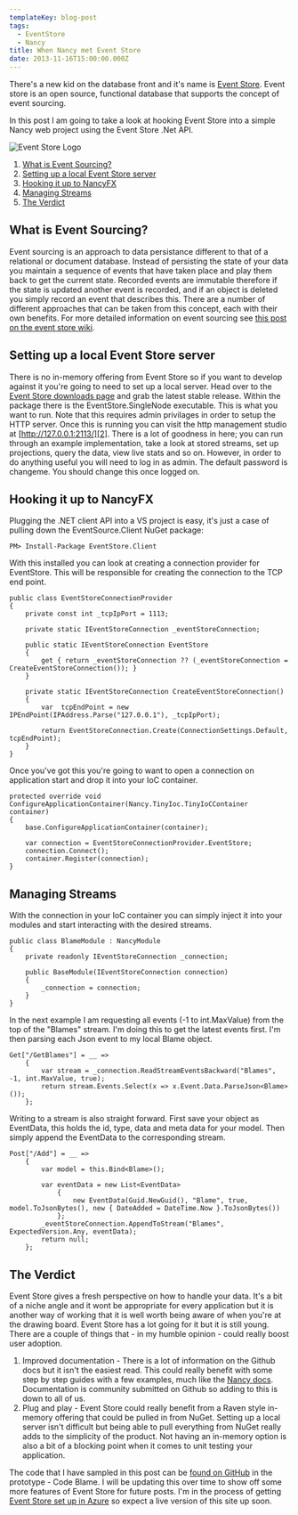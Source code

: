 ```yaml
---
templateKey: blog-post
tags:
  - EventStore
  - Nancy
title: When Nancy met Event Store
date: 2013-11-16T15:00:00.000Z
---
```


There's a new kid on the database front and it's name is [Event Store][0]. Event store is an open source, functional database that supports the concept of event sourcing.

In this post I am going to take a look at hooking Event Store into a simple Nancy web project using the Event Store .Net API.

![Event Store Logo][3]

<!--excerpt-->

1.  [What is Event Sourcing?](#event-sourcing)
2.  [Setting up a local Event Store server](#server-setup)
3.  [Hooking it up to NancyFX](#nancy) 
4.  [Managing Streams](#streams)
5.  [The Verdict](#conclusion)

<h2 id="event-sourcing">What is Event Sourcing?</h2>

Event sourcing is an approach to data persistance different to that of a relational or document database. Instead of persisting the state of your data you maintain a sequence of events that have taken place and play them back to get the current state. Recorded events are immutable therefore if the state is updated another event is recorded, and if an object is deleted you simply record an event that describes this. There are a number of different approaches that can be taken from this concept, each with their own benefits. For more detailed information on event sourcing see [this post on the event store wiki][4].

<h2 id="server-setup">Setting up a local Event Store server</h2>

There is no in-memory offering from Event Store so if you want to develop against it you're going to need to set up a local server. Head over to the [Event Store downloads page][0] and grab the latest stable release. Within the package there is the EventStore.SingleNode executable. This is what you want to run. Note that this requires admin privilages in order to setup the HTTP server. Once this is running you can visit the http management studio at [http://127.0.0.1:2113/][2]. There is a lot of goodness in here; you can run through an example implementation, take a look at stored streams, set up projections, query the data, view live stats and so on. However, in order to do anything useful you will need to log in as admin. The default password is changeme. You should change this once logged on.

<h2 id="nancy">Hooking it up to NancyFX</h2>

Plugging the .NET client API into a VS project is easy, it's just a case of pulling down the EventSource.Client NuGet package:

	PM> Install-Package EventStore.Client

With this installed you can look at creating a connection provider for EventStore. This will be responsible for creating the connection to the TCP end point.

    public class EventStoreConnectionProvider
    {
        private const int _tcpIpPort = 1113;

        private static IEventStoreConnection _eventStoreConnection;

        public static IEventStoreConnection EventStore
        {
            get { return _eventStoreConnection ?? (_eventStoreConnection = CreateEventStoreConnection()); }
        }

        private static IEventStoreConnection CreateEventStoreConnection()
        {
            var  tcpEndPoint = new IPEndPoint(IPAddress.Parse("127.0.0.1"), _tcpIpPort);
            
            return EventStoreConnection.Create(ConnectionSettings.Default, tcpEndPoint);
        }
    }

Once you've got this you're going to want to open a connection on application start and drop it into your IoC container.

	protected override void ConfigureApplicationContainer(Nancy.TinyIoc.TinyIoCContainer container)
	{
		base.ConfigureApplicationContainer(container);
		
		var connection = EventStoreConnectionProvider.EventStore;
		connection.Connect();
		container.Register(connection);
	}

<h2 id="streams">Managing Streams</h2>

With the connection in your IoC container you can simply inject it into your modules and start interacting with the desired streams.

	public class BlameModule : NancyModule
	{
		private readonly IEventStoreConnection _connection;

		public BaseModule(IEventStoreConnection connection)
		{
			_connection = connection;
		}
	}

In the next example I am requesting all events (-1 to int.MaxValue) from the top of the "Blames" stream. I'm doing this to get the latest events first. I'm then parsing each Json event to my local Blame object.

    Get["/GetBlames"] = __ =>
        {
            var stream = _connection.ReadStreamEventsBackward("Blames", -1, int.MaxValue, true);
            return stream.Events.Select(x => x.Event.Data.ParseJson<Blame>());
        };

Writing to a stream is also straight forward. First save your object as EventData, this holds the id, type, data and meta data for your model. Then simply append the EventData to the corresponding stream.

    Post["/Add"] = __ =>
        {
            var model = this.Bind<Blame>();

            var eventData = new List<EventData>
                {
                    new EventData(Guid.NewGuid(), "Blame", true, model.ToJsonBytes(), new { DateAdded = DateTime.Now }.ToJsonBytes())
                };
            _eventStoreConnection.AppendToStream("Blames", ExpectedVersion.Any, eventData);
            return null;
        };

<h2 id="conclusion">The Verdict</h2>

Event Store gives a fresh perspective on how to handle your data. It's a bit of a niche angle and it wont be appropriate for every application but it is another way of working that it is well worth being aware of when you're at the drawing board. Event Store has a lot going for it but it is still young. There are a couple of things that - in my humble opinion - could really boost user adoption.

1.  Improved documentation - There is a lot of information on the Github docs but it isn't the easiest read. This could really benefit with some step by step guides with a few examples, much like the [Nancy docs][5]. Documentation is community submitted on Github so adding to this is down to all of us.
2.  Plug and play - Event Store could really benefit from a Raven style in-memory offering that could be pulled in from NuGet. Setting up a local server isn't difficult but being able to pull everything  from NuGet really adds to the simplicity of the product. Not having an in-memory option is also a bit of a blocking point when it comes to unit testing your application.

The code that I have sampled in this post can be [found on GitHub][6] in the prototype - Code Blame. I will be updating this over time to show off some more features of Event Store for future posts. I'm in the process of getting [Event Store set up in Azure][7] so expect a live version of this site up soon.

   [0]: http://geteventstore.com "Get Event Store"
   [1]: http://download.geteventstore.com/ "Event Store downloads"
   [2]: http://127.0.0.1:2113/
   [3]: /../img/event-store.png "event store logo"
   [4]: https://github.com/eventstore/eventstore/wiki/Event-Sourcing-Basics "Event Sourcing Basics"
   [5]: https://github.com/NancyFx/Nancy/wiki/Documentation
   [6]: https://github.com/MacsDickinson/Code-Blame
   [7]: https://github.com/EventStore/EventStore/wiki/Setup-EventStore-on-Windows-Azure
